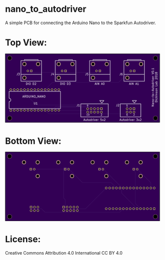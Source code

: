 # nano_to_autodriver
A simple PCB for connecting the Arduino Nano to the Sparkfun Autodriver.

# Top View: 
![top_view](images/nano_to_autodriver_top.png)

# Bottom View:
![bot_view](images/nano_to_autodriver_bot.png)

# License: 
Creative Commons Attribution 4.0 International CC BY 4.0

